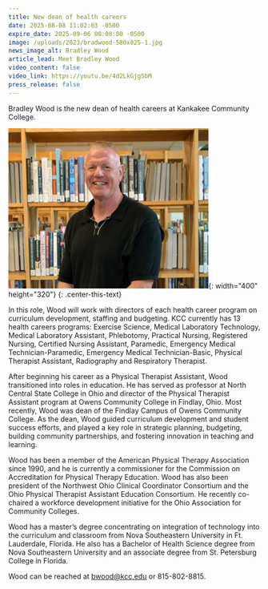 ```yaml
---
title: New dean of health careers
date: 2025-08-08 11:02:03 -0500
expire_date: 2025-09-06 00:00:00 -0500
image: /uploads/2023/bradwood-580x825-1.jpg
news_image_alt: Bradley Wood
article_lead: Meet Bradley Wood
video_content: false
video_link: https://youtu.be/4d2LkGjg5bM
press_release: false
---
```

Bradley Wood is the new dean of health careers at Kankakee Community College.

![Bradley Wood](/uploads/2023/bradwood-400x320.jpg "Bradley Wood"){: width="400" height="320"}
{: .center-this-text}

In this role, Wood will work with directors of each health career program on curriculum development, staffing and budgeting. KCC currently has 13 health careers programs: Exercise Science, Medical Laboratory Technology, Medical Laboratory Assistant, Phlebotomy, Practical Nursing, Registered Nursing, Certified Nursing Assistant, Paramedic, Emergency Medical Technician-Paramedic, Emergency Medical Technician-Basic, Physical Therapist Assistant, Radiography and Respiratory Therapist.

After beginning his career as a Physical Therapist Assistant, Wood transitioned into roles in education. He has served as professor at North Central State College in Ohio and director of the Physical Therapist Assistant program at Owens Community College in Findlay, Ohio. Most recently, Wood was dean of the Findlay Campus of Owens Community College. As the dean, Wood guided curriculum development and student success efforts, and played a key role in strategic planning, budgeting, building community partnerships, and fostering innovation in teaching and learning.

Wood has been a member of the American Physical Therapy Association since 1990, and he is currently a commissioner for the Commission on Accreditation for Physical Therapy Education. Wood has also been president of the Northwest Ohio Clinical Coordinator Consortium and the Ohio Physical Therapist Assistant Education Consortium. He recently co-chaired a workforce development initiative for the Ohio Association for Community Colleges.

Wood has a master’s degree concentrating on integration of technology into the curriculum and classroom from Nova Southeastern University in Ft. Lauderdale, Florida. He also has a Bachelor of Health Science degree from Nova Southeastern University and an associate degree from St. Petersburg College in Florida.

Wood can be reached at [bwood@kcc.edu](mailto:bwood@kcc.edu) or 815-802-8815.